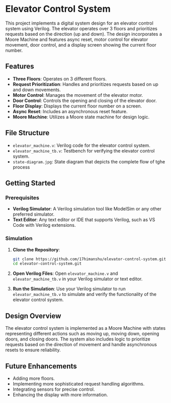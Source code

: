 # Elevator Control System

This project implements a digital system design for an elevator control system using Verilog. The elevator operates over 3 floors and prioritizes requests based on the direction (up and down). The design incorporates a Moore Machine and features async reset, motor control for elevator movement, door control, and a display screen showing the current floor number.

## Features

- **Three Floors**: Operates on 3 different floors.
- **Request Prioritization**: Handles and prioritizes requests based on up and down movements.
- **Motor Control**: Manages the movement of the elevator motor.
- **Door Control**: Controls the opening and closing of the elevator door.
- **Floor Display**: Displays the current floor number on a screen.
- **Async Reset**: Includes an asynchronous reset feature.
- **Moore Machine**: Utilizes a Moore state machine for design logic.

## File Structure

- `elevator_machine.v`: Verilog code for the elevator control system.
- `elevator_machine_tb.v`: Testbench for verifying the elevator control system.
- `state-diagram.jpg`: State diagram that depicts the complete flow of tghe process

## Getting Started

### Prerequisites

- **Verilog Simulator**: A Verilog simulation tool like ModelSim or any other preferred simulator.
- **Text Editor**: Any text editor or IDE that supports Verilog, such as VS Code with Verilog extensions.

### Simulation

1. **Clone the Repository**:
    ```bash
    git clone https://github.com/17himanshu/elevator-control-system.git
    cd elevator-control-system.git
    ```

2. **Open Verilog Files**:
    Open `elevator_machine.v` and `elevator_machine_tb.v` in your Verilog simulator or text editor.

3. **Run the Simulation**:
    Use your Verilog simulator to run `elevator_machine_tb.v` to simulate and verify the functionality of the elevator control system.

## Design Overview

The elevator control system is implemented as a Moore Machine with states representing different actions such as moving up, moving down, opening doors, and closing doors. The system also includes logic to prioritize requests based on the direction of movement and handle asynchronous resets to ensure reliability.

## Future Enhancements

- Adding more floors.
- Implementing more sophisticated request handling algorithms.
- Integrating sensors for precise control.
- Enhancing the display with more information.

